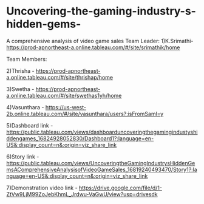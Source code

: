 # Uncovering-the-gaming-industry-s-hidden-gems-
A comprehensive analysis of video game sales
Team Leader:
1)K.Srimathi- https://prod-apnortheast-a.online.tableau.com/#/site/srimathik/home

Team Members:

2)Thrisha - https://prod-apnortheast-a.online.tableau.com/#/site/thrishap/home

3)Swetha - https://prod-apnortheast-a.online.tableau.com/#/site/swethas1yh/home

4)Vasunthara - https://us-west-2b.online.tableau.com/#/site/vasunthara/users?:isFromSaml=y

5)Dashboard link - https://public.tableau.com/views/dashboarduncoveringthegamingindustyshiddengames_16824928052830/Dashboard1?:language=en-US&:display_count=n&:origin=viz_share_link

6)Story link - https://public.tableau.com/views/UncoveringtheGamingIndustrysHiddenGemsAComprehensiveAnalysisofVideoGameSales_16819240493470/Story1?:language=en-US&:display_count=n&:origin=viz_share_link

7)Demonstration video link - https://drive.google.com/file/d/1-ZtVw9LjM99ZoJebKhmL_Jrdwu-VaGwU/view?usp=drivesdk
